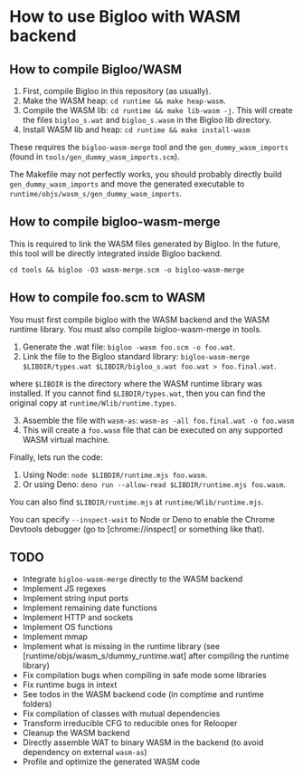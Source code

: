 # How to use Bigloo with WASM backend

## How to compile Bigloo/WASM

1. First, compile Bigloo in this repository (as usually).
2. Make the WASM heap: `cd runtime && make heap-wasm`.
3. Compile the WASM lib: `cd runtime && make lib-wasm -j`.
This will create the files `bigloo_s.wat` and `bigloo_s.wasm` in the Bigloo lib directory.
4. Install WASM lib and heap: `cd runtime && make install-wasm`

These requires the `bigloo-wasm-merge` tool and the `gen_dummy_wasm_imports` (found in `tools/gen_dummy_wasm_imports.scm`).

The Makefile may not perfectly works, you should probably directly build `gen_dummy_wasm_imports` and move the generated executable to `runtime/objs/wasm_s/gen_dummy_wasm_imports`.

## How to compile bigloo-wasm-merge

This is required to link the WASM files generated by Bigloo. In the future, this tool will be directly integrated inside Bigloo backend.

`cd tools && bigloo -O3 wasm-merge.scm -o bigloo-wasm-merge`

## How to compile foo.scm to WASM

You must first compile bigloo with the WASM backend and the WASM runtime library. You must also compile bigloo-wasm-merge in tools.

1. Generate the .wat file: `bigloo -wasm foo.scm -o foo.wat`.
2. Link the file to the Bigloo standard library: `bigloo-wasm-merge $LIBDIR/types.wat $LIBDIR/bigloo_s.wat foo.wat > foo.final.wat`.

where `$LIBDIR` is the directory where the WASM runtime library was installed. If you cannot find `$LIBDIR/types.wat`, then you can find the original copy at `runtime/Wlib/runtime.types`.

3. Assemble the file with `wasm-as`:
`wasm-as -all foo.final.wat -o foo.wasm`
4. This will create a `foo.wasm` file that can be executed on any supported WASM virtual machine.

Finally, lets run the code:
1. Using Node: `node $LIBDIR/runtime.mjs foo.wasm`.
2. Or using Deno: `deno run --allow-read $LIBDIR/runtime.mjs foo.wasm`.

You can also find `$LIBDIR/runtime.mjs` at `runtime/Wlib/runtime.mjs`.

You can specify `--inspect-wait` to Node or Deno to enable the Chrome Devtools debugger (go to [chrome://inspect] or something like that).

## TODO

+ Integrate `bigloo-wasm-merge` directly to the WASM backend
+ Implement JS regexes
+ Implement string input ports
+ Implement remaining date functions
+ Implement HTTP and sockets
+ Implement OS functions
+ Implement mmap
+ Implement what is missing in the runtime library (see [runtime/objs/wasm_s/dummy_runtime.wat] after compiling the runtime library)
+ Fix compilation bugs when compiling in safe mode some libraries
+ Fix runtime bugs in intext
+ See todos in the WASM backend code (in comptime and runtime folders)
+ Fix compilation of classes with mutual dependencies
+ Transform irreducible CFG to reducible ones for Relooper
+ Cleanup the WASM backend
+ Directly assemble WAT to binary WASM in the backend (to avoid dependency on external `wasm-as`)
+ Profile and optimize the generated WASM code
